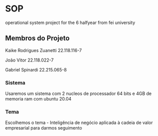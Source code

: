 # SOP
 operational system project for the 6 halfyear from fei university
 
 ## Membros do Projeto
 
 Kaike Rodrigues Zuanetti 22.118.116-7
 
 João Vitor  22.118.022-7
 
 Gabriel Spinardi 22.215.065-8
 
 ### Sistema
 
 Usaremos um sistema com 2 nucleos de processador 64 bits e 4GB de memoria ram com ubuntu 20.04
 
 ### Tema
 
 Escolhemos o tema - Inteligência de negócio aplicada à cadeia de valor empresarial para darmos seguimento
 
 
